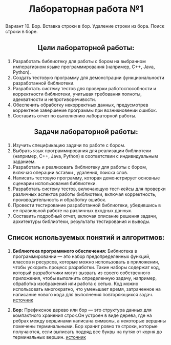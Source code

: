 # <p align="center">Лабораторная работа №1</p>

Вариант 10. Бор. Вставка строки в бор. Удаление строки из бора. Поиск строки в боре.

## <p align="center">Цели лабораторной работы:</p>
1. Разработать библиотеку для работы с бором на выбранном императивном языке программирования (например, C++, Java, Python).
2. Создать тестовую программу для демонстрации функциональности разработанной библиотеки.
3. Разработать систему тестов для проверки работоспособности и корректности библиотеки, учитывая требования полноты, адекватности и непротиворечивости.
4. Обеспечить обработку некорректных данных, предусмотрев корректное завершение программы при возникновении ошибок.
5. Составить отчет по выполнению лабораторной работы.
   
## <p align="center">Задачи лабораторной работы:</p>
1. Изучить спецификацию задачи по работе с бором.
2. Выбрать язык программирования для реализации библиотеки (например, C++, Java, Python) в соответствии с индивидуальным заданием.
3. Разработать и реализовать библиотеку для работы с бором, включая операции вставки , удаления, поиска слов.
4. Написать тестовую программу, которая демонстрирует основные сценарии использования библиотеки.
5. Разработать систему тестов, включающую тест-кейсы для проверки различных аспектов работы библиотеки, включая корректность, производительность и обработку ошибок.
6. Провести тестирование разработанной библиотеки, убедившись в ее правильной работе на различных входных данных.
7. Составить подробный отчет, включая описание решения задачи, архитектуры библиотеки, результаты тестирования и выводы.
## <p align="center">Список используемых понятий и алгоритмов:</p>
1. **Библиотека программного обеспечения:**
Библиотека в программировании — это набор предопределенных функций, классов и ресурсов, которые можно использовать в приложении, чтобы ускорить процесс разработки. Такие наборы содержат код, который разработчики могут вызвать из своего собственного приложения, чтобы выполнить определенную задачу, например, обработка изображений или работа с сетью. Код можно использовать многократно, что уменьшает время, затраченное на написание нового кода для выполнения повторяющихся задач. [источник](https://skillbox.ru/media/code/biblioteki_v_programmirovanii/) 

2. **Бор:**
   Префиксное дерево или бор — это структура данных для компактного хранения строк.Он устроен в виде дерева, где на ребрах между вершинами написана символы, а некоторые вершины помечены терминальными. Бор хранит ровно те строки, которые получаются, если выписать подряд все буквы на путях от корня до терминальных вершин.  [источник](https://algorithmica.org/ru/trie)  
